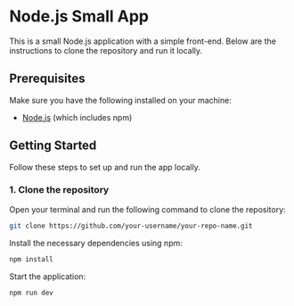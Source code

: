 # Node.js Small App

This is a small Node.js application with a simple front-end. Below are the instructions to clone the repository and run it locally.

## Prerequisites

Make sure you have the following installed on your machine:
- [Node.js](https://nodejs.org/) (which includes npm)

## Getting Started

Follow these steps to set up and run the app locally.

### 1. Clone the repository

Open your terminal and run the following command to clone the repository:

```bash
git clone https://github.com/your-username/your-repo-name.git
```

Install the necessary dependencies using npm:

```bash
npm install
```

Start the application:

```bash
npm run dev
```
